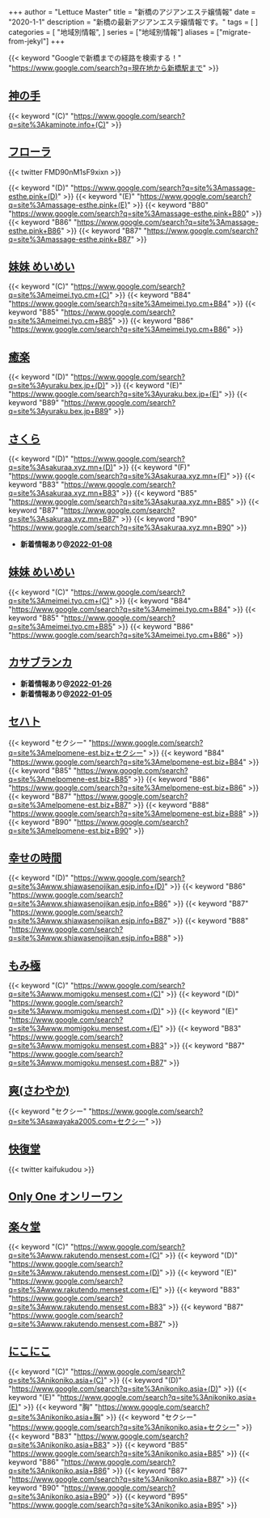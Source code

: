 +++
author = "Lettuce Master"
title = "新橋のアジアンエステ嬢情報"
date = "2020-1-1"
description = "新橋の最新アジアンエステ嬢情報です。"
tags = [
]
categories = [
    "地域別情報",
]
series = ["地域別情報"]
aliases = ["migrate-from-jekyl"]
+++

{{< keyword "Googleで新橋までの経路を検索する！" "https://www.google.com/search?q=現在地から新橋駅まで" >}}

## [神の手](http://kaminote.info/)
{{< keyword "(C)" "https://www.google.com/search?q=site%3Akaminote.info+(C)" >}} 

## [フローラ](http://massage-esthe.pink/)


{{< twitter FMD90nM1sF9xixn >}}

{{< keyword "(D)" "https://www.google.com/search?q=site%3Amassage-esthe.pink+(D)" >}} {{< keyword "(E)" "https://www.google.com/search?q=site%3Amassage-esthe.pink+(E)" >}} {{< keyword "B80" "https://www.google.com/search?q=site%3Amassage-esthe.pink+B80" >}} {{< keyword "B86" "https://www.google.com/search?q=site%3Amassage-esthe.pink+B86" >}} {{< keyword "B87" "https://www.google.com/search?q=site%3Amassage-esthe.pink+B87" >}} 

## [妹妹 めいめい](https://meimei.tyo.cm/)
{{< keyword "(C)" "https://www.google.com/search?q=site%3Ameimei.tyo.cm+(C)" >}} {{< keyword "B84" "https://www.google.com/search?q=site%3Ameimei.tyo.cm+B84" >}} {{< keyword "B85" "https://www.google.com/search?q=site%3Ameimei.tyo.cm+B85" >}} {{< keyword "B86" "https://www.google.com/search?q=site%3Ameimei.tyo.cm+B86" >}} 

## [癒楽](https://yuraku.bex.jp/)
{{< keyword "(D)" "https://www.google.com/search?q=site%3Ayuraku.bex.jp+(D)" >}} {{< keyword "(E)" "https://www.google.com/search?q=site%3Ayuraku.bex.jp+(E)" >}} {{< keyword "B89" "https://www.google.com/search?q=site%3Ayuraku.bex.jp+B89" >}} 

## [さくら](https://sakuraa.xyz.mn/)
{{< keyword "(D)" "https://www.google.com/search?q=site%3Asakuraa.xyz.mn+(D)" >}} {{< keyword "(F)" "https://www.google.com/search?q=site%3Asakuraa.xyz.mn+(F)" >}} {{< keyword "B83" "https://www.google.com/search?q=site%3Asakuraa.xyz.mn+B83" >}} {{< keyword "B85" "https://www.google.com/search?q=site%3Asakuraa.xyz.mn+B85" >}} {{< keyword "B87" "https://www.google.com/search?q=site%3Asakuraa.xyz.mn+B87" >}} {{< keyword "B90" "https://www.google.com/search?q=site%3Asakuraa.xyz.mn+B90" >}} 

- **新着情報あり@[2022-01-08](/post/2022-01-08)**
## [妹妹 めいめい](http://meimei.tyo.cm/)
{{< keyword "(C)" "https://www.google.com/search?q=site%3Ameimei.tyo.cm+(C)" >}} {{< keyword "B84" "https://www.google.com/search?q=site%3Ameimei.tyo.cm+B84" >}} {{< keyword "B85" "https://www.google.com/search?q=site%3Ameimei.tyo.cm+B85" >}} {{< keyword "B86" "https://www.google.com/search?q=site%3Ameimei.tyo.cm+B86" >}} 

## [カサブランカ](http://romantic-est.info/)


- **新着情報あり@[2022-01-26](/post/2022-01-26)**
- **新着情報あり@[2022-01-05](/post/2022-01-05)**
## [セハト](http://melpomene-est.biz/)
{{< keyword "セクシー" "https://www.google.com/search?q=site%3Amelpomene-est.biz+セクシー" >}} {{< keyword "B84" "https://www.google.com/search?q=site%3Amelpomene-est.biz+B84" >}} {{< keyword "B85" "https://www.google.com/search?q=site%3Amelpomene-est.biz+B85" >}} {{< keyword "B86" "https://www.google.com/search?q=site%3Amelpomene-est.biz+B86" >}} {{< keyword "B87" "https://www.google.com/search?q=site%3Amelpomene-est.biz+B87" >}} {{< keyword "B88" "https://www.google.com/search?q=site%3Amelpomene-est.biz+B88" >}} {{< keyword "B90" "https://www.google.com/search?q=site%3Amelpomene-est.biz+B90" >}} 

## [幸せの時間](http://www.shiawasenojikan.esjp.info/)
{{< keyword "(D)" "https://www.google.com/search?q=site%3Awww.shiawasenojikan.esjp.info+(D)" >}} {{< keyword "B86" "https://www.google.com/search?q=site%3Awww.shiawasenojikan.esjp.info+B86" >}} {{< keyword "B87" "https://www.google.com/search?q=site%3Awww.shiawasenojikan.esjp.info+B87" >}} {{< keyword "B88" "https://www.google.com/search?q=site%3Awww.shiawasenojikan.esjp.info+B88" >}} 

## [もみ極](http://www.momigoku.mensest.com/)
{{< keyword "(C)" "https://www.google.com/search?q=site%3Awww.momigoku.mensest.com+(C)" >}} {{< keyword "(D)" "https://www.google.com/search?q=site%3Awww.momigoku.mensest.com+(D)" >}} {{< keyword "(E)" "https://www.google.com/search?q=site%3Awww.momigoku.mensest.com+(E)" >}} {{< keyword "B83" "https://www.google.com/search?q=site%3Awww.momigoku.mensest.com+B83" >}} {{< keyword "B87" "https://www.google.com/search?q=site%3Awww.momigoku.mensest.com+B87" >}} 

## [爽(さわやか)](http://sawayaka2005.com/)
{{< keyword "セクシー" "https://www.google.com/search?q=site%3Asawayaka2005.com+セクシー" >}} 

## [快復堂](https://kaifukudou.com/ginza/)


{{< twitter kaifukudou >}}



## [Only One オンリーワン](http://www.onlyone-es.com/)


## [楽々堂](http://www.rakutendo.mensest.com/)
{{< keyword "(C)" "https://www.google.com/search?q=site%3Awww.rakutendo.mensest.com+(C)" >}} {{< keyword "(D)" "https://www.google.com/search?q=site%3Awww.rakutendo.mensest.com+(D)" >}} {{< keyword "(E)" "https://www.google.com/search?q=site%3Awww.rakutendo.mensest.com+(E)" >}} {{< keyword "B83" "https://www.google.com/search?q=site%3Awww.rakutendo.mensest.com+B83" >}} {{< keyword "B87" "https://www.google.com/search?q=site%3Awww.rakutendo.mensest.com+B87" >}} 

## [にこにこ](http://nikoniko.asia/)
{{< keyword "(C)" "https://www.google.com/search?q=site%3Anikoniko.asia+(C)" >}} {{< keyword "(D)" "https://www.google.com/search?q=site%3Anikoniko.asia+(D)" >}} {{< keyword "(E)" "https://www.google.com/search?q=site%3Anikoniko.asia+(E)" >}} {{< keyword "胸" "https://www.google.com/search?q=site%3Anikoniko.asia+胸" >}} {{< keyword "セクシー" "https://www.google.com/search?q=site%3Anikoniko.asia+セクシー" >}} {{< keyword "B83" "https://www.google.com/search?q=site%3Anikoniko.asia+B83" >}} {{< keyword "B85" "https://www.google.com/search?q=site%3Anikoniko.asia+B85" >}} {{< keyword "B86" "https://www.google.com/search?q=site%3Anikoniko.asia+B86" >}} {{< keyword "B87" "https://www.google.com/search?q=site%3Anikoniko.asia+B87" >}} {{< keyword "B90" "https://www.google.com/search?q=site%3Anikoniko.asia+B90" >}} {{< keyword "B95" "https://www.google.com/search?q=site%3Anikoniko.asia+B95" >}} 

